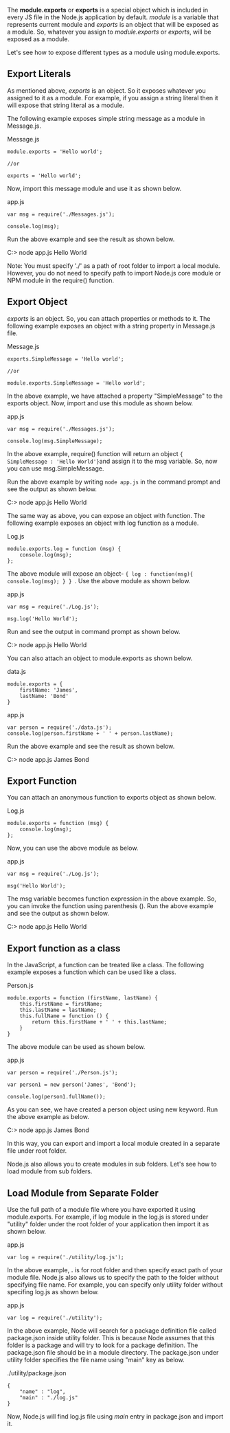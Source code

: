 The **module.exports** or **exports** is a special object which is included in every JS file in the Node.js application by default. *module* is a variable that represents current module and *exports* is an object that will be exposed as a module. So, whatever you assign to *module.exports* or *exports*, will be exposed as a module.

Let's see how to expose different types as a module using module.exports.

## Export Literals

As mentioned above, *exports* is an object. So it exposes whatever you assigned to it as a module. For example, if you assign a string literal then it will expose that string literal as a module.

The following example exposes simple string message as a module in Message.js.

Message.js

```
module.exports = 'Hello world';

//or

exports = 'Hello world';
```

Now, import this message module and use it as shown below.

app.js

```
var msg = require('./Messages.js');

console.log(msg);
```

Run the above example and see the result as shown below.

C:\> node app.js 
Hello World

Note: You must specify './' as a path of root folder to import a local module. However, you do not need to specify path to import Node.js core module or NPM module in the require() function.

## Export Object

*exports* is an object. So, you can attach properties or methods to it. The following example exposes an object with a string property in Message.js file.

Message.js

```
exports.SimpleMessage = 'Hello world';

//or

module.exports.SimpleMessage = 'Hello world';
```

In the above example, we have attached a property "SimpleMessage" to the exports object. Now, import and use this module as shown below.

app.js

```
var msg = require('./Messages.js');

console.log(msg.SimpleMessage);
```

In the above example, require() function will return an object `{ SimpleMessage : 'Hello World'}`and assign it to the msg variable. So, now you can use msg.SimpleMessage.

Run the above example by writing `node app.js` in the command prompt and see the output as shown below.

C:\> node app.js 
Hello World

The same way as above, you can expose an object with function. The following example exposes an object with log function as a module.

Log.js

```
module.exports.log = function (msg) { 
    console.log(msg);
};
```

The above module will expose an object- `{ log : function(msg){ console.log(msg); } } `. Use the above module as shown below.

app.js

```
var msg = require('./Log.js');

msg.log('Hello World');
```

Run and see the output in command prompt as shown below.

C:\> node app.js 
Hello World

You can also attach an object to module.exports as shown below.

data.js

```
module.exports = {
    firstName: 'James',
    lastName: 'Bond'
}
```

app.js

```
var person = require('./data.js');
console.log(person.firstName + ' ' + person.lastName);
```

Run the above example and see the result as shown below.

C:\> node app.js 
James Bond

## Export Function

You can attach an anonymous function to exports object as shown below.

Log.js

```
module.exports = function (msg) { 
    console.log(msg);
};
```

Now, you can use the above module as below.

app.js

```
var msg = require('./Log.js');

msg('Hello World');
```

The msg variable becomes function expression in the above example. So, you can invoke the function using parenthesis (). Run the above example and see the output as shown below.

C:\> node app.js 
Hello World

## Export function as a class

In the JavaScript, a function can be treated like a class. The following example exposes a function which can be used like a class.

Person.js

```
module.exports = function (firstName, lastName) {
    this.firstName = firstName;
    this.lastName = lastName;
    this.fullName = function () { 
        return this.firstName + ' ' + this.lastName;
    }
}
```

The above module can be used as shown below.

app.js

```
var person = require('./Person.js');

var person1 = new person('James', 'Bond');

console.log(person1.fullName());
```

As you can see, we have created a person object using new keyword. Run the above example as below.

C:\> node app.js 
James Bond

In this way, you can export and import a local module created in a separate file under root folder.

Node.js also allows you to create modules in sub folders. Let's see how to load module from sub folders.

## Load Module from Separate Folder

Use the full path of a module file where you have exported it using module.exports. For example, if log module in the log.js is stored under "utility" folder under the root folder of your application then import it as shown below.

app.js

```
var log = require('./utility/log.js');
```

In the above example, **.** is for root folder and then specify exact path of your module file. Node.js also allows us to specify the path to the folder without specifying file name. For example, you can specify only utility folder without specifing log.js as shown below.

app.js

```
var log = require('./utility');
```

In the above example, Node will search for a package definition file called package.json inside utility folder. This is because Node assumes that this folder is a package and will try to look for a package definition. The package.json file should be in a module directory. The package.json under utility folder specifies the file name using "main" key as below.

./utility/package.json

```
{
    "name" : "log",
    "main" : "./log.js"
}
```

Now, Node.js will find log.js file using *main* entry in package.json and import it.